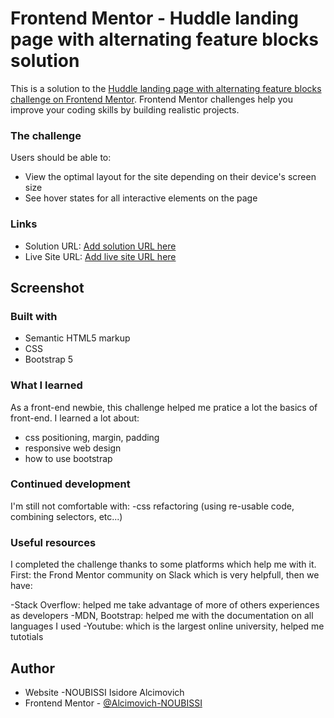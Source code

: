 


# Frontend Mentor - Huddle landing page with alternating feature blocks solution

This is a solution to the [Huddle landing page with alternating feature blocks challenge on Frontend Mentor](https://www.frontendmentor.io/challenges/huddle-landing-page-with-alternating-feature-blocks-5ca5f5981e82137ec91a5100). Frontend Mentor challenges help you improve your coding skills by building realistic projects. 


### The challenge

Users should be able to:

- View the optimal layout for the site depending on their device's screen size
- See hover states for all interactive elements on the page


### Links

- Solution URL: [Add solution URL here](https://your-solution-url.com)
- Live Site URL: [Add live site URL here](https://your-live-site-url.com)

## Screenshot


### Built with

- Semantic HTML5 markup
- CSS 
- Bootstrap 5


### What I learned

As a front-end newbie, this challenge helped me pratice a lot the basics of front-end. 
I learned a lot about: 

- css positioning, margin, padding  
- responsive web design
- how to use bootstrap


### Continued development

I'm still not comfortable with:
-css refactoring (using re-usable code, combining selectors, etc...)


### Useful resources

I completed the challenge thanks to some platforms which help me with it. First: the Frond Mentor community on Slack which is very helpfull, then we have:

-Stack Overflow: helped me take advantage of more of others experiences as developers
-MDN, Bootstrap: helped me with the documentation on all languages I used
-Youtube: which is the largest online university, helped me tutotials 

## Author

- Website -NOUBISSI Isidore Alcimovich 
- Frontend Mentor - [@Alcimovich-NOUBISSI](https://www.frontendmentor.io/profile/Alcimovich-NOUBISSI)

